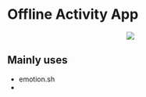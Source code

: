 # Offline Activity App

<p align="center">
  <img src="https://i.imgur.com/69Ryura.png">
  <br/>
</p>

## Mainly uses

* emotion.sh
* 
